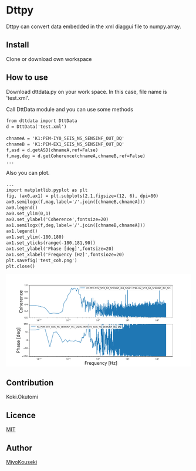Dttpy
====

Dttpy can convert data embedded in the xml diaggui file to numpy.array.

## Install
Clone or download own workspace

## How to use
Download dttdata.py on your work space. In this case, file name is 'test.xml'.

Call DttData module and you can use some methods 

```
from dttdata import DttData
d = DttData('test.xml')

chnameA = 'K1:PEM-IY0_SEIS_NS_SENSINF_OUT_DQ'
chnameB = 'K1:PEM-EX1_SEIS_NS_SENSINF_OUT_DQ'
f,asd = d.getASD(chnameA,ref=False)
f,mag,deg = d.getCoherence(chnameA,chnameB,ref=False)
...
```

Also you can plot.

```
...
import matplotlib.pyplot as plt
fig, (ax0,ax1) = plt.subplots(2,1,figsize=(12, 6), dpi=80)
ax0.semilogx(f,mag,label='/'.join([chnameB,chnameA]))
ax0.legend()
ax0.set_ylim(0,1)
ax0.set_ylabel('Coherence',fontsize=20)
ax1.semilogx(f,deg,label='/'.join([chnameB,chnameA]))
ax1.legend()
ax1.set_ylim(-180,180)
ax1.set_yticks(range(-180,181,90))
ax1.set_ylabel('Phase [deg]',fontsize=20)
ax1.set_xlabel('Frequency [Hz]',fontsioze=20)
plt.savefig('test_coh.png')
plt.close()
```

![result_image](./test_coh.png)

## Contribution
Koki.Okutomi

## Licence

[MIT](https://github.com/MiyoKouseki/dttpy/tree/master/LICENCE)

## Author

[MiyoKouseki](https://github.com/MiyoKouseki)